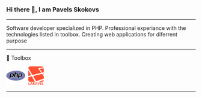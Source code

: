 ### Hi there 👋, I am Pavels Skokovs

---
<p>Software developer specialized in PHP. Professional experiance with the technologies listed in toolbox.
Creating web applications for diferrent purpose</p>

---

🧰 Toolbox

<img src="https://github.com/devicons/devicon/blob/master/icons/php/php-original.svg" width="50" height="50"/> 
<img src="https://github.com/devicons/devicon/blob/master/icons/laravel/laravel-plain-wordmark.svg" width="50" height="50"/> 

---

